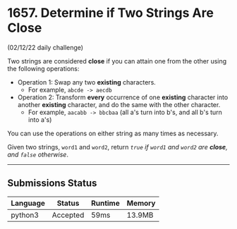 # 1657. Determine if Two Strings Are Close
(02/12/22 daily challenge)

Two strings are considered **close** if you can attain one from the other using the following operations:


- Operation 1: Swap any two **existing** characters.
  - For example, `abcde -> aecdb`
- Operation 2: Transform **every** occurrence of one **existing** character into another **existing** character, and do the same with the other character.
  - For example, `aacabb -> bbcbaa` (all a's turn into b's, and all b's turn into a's)

You can use the operations on either string as many times as necessary.

Given two strings, `word1` and `word2`, return *`true` if `word1` and `word2` are **close**, and `false` otherwise*.


---

## Submissions Status

| Language | Status   | Runtime | Memory |
| -------- | -------- | ------- | ------ |
| python3  | Accepted | 59ms    | 13.9MB |

